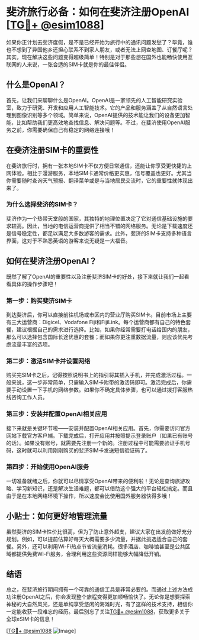 # 斐济旅行必备：如何在斐济注册OpenAI [[TG💪+ @esim1088](https://t.me/s/esim1088)]

如果你正计划去斐济度假，是不是已经开始为旅行中的通讯问题发愁了？毕竟，谁也不想到了异国他乡还担心联系不到家人朋友，或者无法上网查地图、订餐厅呢？其实，现在解决这些问题变得超级简单！特别是对于那些想在国外也能畅快使用互联网的人来说，一张合适的SIM卡就是你的最佳伴侣。

## 什么是OpenAI？

首先，让我们来聊聊什么是OpenAI。OpenAI是一家领先的人工智能研究实验室，致力于研究、开发和应用人工智能技术。它的产品和服务涵盖了从自然语言处理到图像识别等多个领域。简单来说，OpenAI提供的技术能让我们的设备更加智能，比如帮助我们更高效地查找信息、解决问题等。不过，在斐济使用OpenAI服务之前，你需要确保自己有稳定的网络连接哦！

## 在斐济注册SIM卡的重要性

在斐济旅行时，拥有一张本地SIM卡不仅方便日常通信，还能让你享受更快捷的上网体验。相比于漫游服务，本地SIM卡通常价格更实惠，信号覆盖也更好。尤其当你需要随时查询天气预报、翻译菜单或是与当地居民交流时，它的重要性就体现出来了。

### 为什么选择斐济的SIM卡？

斐济作为一个热带天堂般的国家，其独特的地理位置决定了它对通信基础设施的要求较高。因此，当地的电信运营商提供了相当不错的网络服务。无论是下载速度还是信号稳定性，都足以满足大多数游客的需求。此外，斐济的SIM卡支持多种语言界面，这对于不熟悉英语的游客来说无疑是一大福音。

## 如何在斐济注册OpenAI？

既然了解了OpenAI的重要性以及注册斐济SIM卡的好处，接下来就让我们一起看看具体的操作步骤吧！

### 第一步：购买斐济SIM卡

到达斐济后，你可以直接前往机场或市区内的营业厅购买SIM卡。目前市场上主要有三大运营商：Digicel、Vodafone Fiji和FijiLink。每个运营商都有自己的特色套餐，建议根据自己的需求进行选择。比如，如果你经常需要打电话给国内的朋友，那么可以选择包含国际长途优惠的套餐；而如果你更注重数据流量，则应该优先考虑流量丰富的选项。

### 第二步：激活SIM卡并设置网络

购买完SIM卡之后，记得按照说明书上的指引将其插入手机，并完成激活过程。一般来说，这一步非常简单，只需输入SIM卡附带的激活码即可。激活完成后，你需要手动设置一下手机的网络参数。如果你不确定具体步骤，也可以通过拨打客服热线咨询工作人员。

### 第三步：安装并配置OpenAI相关应用

接下来就是关键环节啦——安装并配置OpenAI相关应用。首先，你需要访问官方网站下载官方客户端。下载完成后，打开应用并按照提示登录账户（如果已有账号的话）。如果没有账号，就需要先注册一个新的。注册过程中可能需要验证手机号码，这时就可以利用刚刚购买的斐济SIM卡发送短信验证码了。

### 第四步：开始使用OpenAI服务

一切准备就绪之后，你就可以尽情享受OpenAI带来的便利啦！无论是查询旅游攻略、学习新知识，还是解决生活难题，都可以借助这个强大的平台轻松搞定。而且由于是在本地网络环境下操作，所以速度会比使用国外服务器快得多哦！

## 小贴士：如何更好地管理流量

虽然斐济的SIM卡性价比很高，但为了防止意外超支，建议大家在出发前做好充分规划。例如，可以提前估算好每天大概需要多少流量，并据此挑选适合自己的套餐。另外，还可以利用Wi-Fi热点节省流量消耗。很多酒店、咖啡馆甚至是公共区域都提供免费Wi-Fi服务，合理利用这些资源同样能够大幅降低开销。

## 结语

总之，在斐济旅行期间拥有一个可靠的通信工具是非常必要的。而通过上述方法成功注册OpenAI之后，你会发现整个旅程变得更加顺畅愉快了。无论你是想要探索神秘的大自然风光，还是单纯享受悠闲的海滩时光，有了这样的技术支持，相信你一定能收获一段难忘的经历。最后别忘了关注[TG💪+ @esim1088](https://t.me/s/esim1088)，获取更多关于全球eSIM卡的信息！

[[TG💪+ @esim1088](https://t.me/s/esim1088) ![Image](https://i.postimg.cc/4NQfJmqS/Snipaste-2025-05-13-00-14-12.png)]